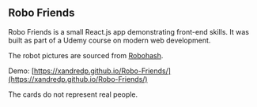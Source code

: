 ## Robo Friends

Robo Friends is a small React.js app demonstrating front-end skills. It was built as part of a 
Udemy course on modern web development.

The robot pictures are sourced from [Robohash](https://robohash.org/).

Demo: [https://xandredp.github.io/Robo-Friends/](https://xandredp.github.io/Robo-Friends/)

The cards do not represent real people.